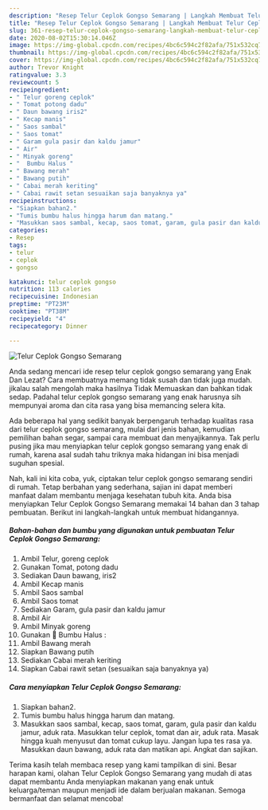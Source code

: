 ```yaml
---
description: "Resep Telur Ceplok Gongso Semarang | Langkah Membuat Telur Ceplok Gongso Semarang Yang Paling Enak"
title: "Resep Telur Ceplok Gongso Semarang | Langkah Membuat Telur Ceplok Gongso Semarang Yang Paling Enak"
slug: 361-resep-telur-ceplok-gongso-semarang-langkah-membuat-telur-ceplok-gongso-semarang-yang-paling-enak
date: 2020-08-02T15:30:14.046Z
image: https://img-global.cpcdn.com/recipes/4bc6c594c2f82afa/751x532cq70/telur-ceplok-gongso-semarang-foto-resep-utama.jpg
thumbnail: https://img-global.cpcdn.com/recipes/4bc6c594c2f82afa/751x532cq70/telur-ceplok-gongso-semarang-foto-resep-utama.jpg
cover: https://img-global.cpcdn.com/recipes/4bc6c594c2f82afa/751x532cq70/telur-ceplok-gongso-semarang-foto-resep-utama.jpg
author: Trevor Knight
ratingvalue: 3.3
reviewcount: 5
recipeingredient:
- " Telur goreng ceplok"
- " Tomat potong dadu"
- " Daun bawang iris2"
- " Kecap manis"
- " Saos sambal"
- " Saos tomat"
- " Garam gula pasir dan kaldu jamur"
- " Air"
- " Minyak goreng"
- "  Bumbu Halus "
- " Bawang merah"
- " Bawang putih"
- " Cabai merah keriting"
- " Cabai rawit setan sesuaikan saja banyaknya ya"
recipeinstructions:
- "Siapkan bahan2."
- "Tumis bumbu halus hingga harum dan matang."
- "Masukkan saos sambal, kecap, saos tomat, garam, gula pasir dan kaldu jamur, aduk rata. Masukkan telur ceplok, tomat dan air, aduk rata. Masak hingga kuah menyusut dan tomat cukup layu. Jangan lupa tes rasa ya. Masukkan daun bawang, aduk rata dan matikan api. Angkat dan sajikan."
categories:
- Resep
tags:
- telur
- ceplok
- gongso

katakunci: telur ceplok gongso 
nutrition: 113 calories
recipecuisine: Indonesian
preptime: "PT23M"
cooktime: "PT38M"
recipeyield: "4"
recipecategory: Dinner

---
```



![Telur Ceplok Gongso Semarang](https://img-global.cpcdn.com/recipes/4bc6c594c2f82afa/751x532cq70/telur-ceplok-gongso-semarang-foto-resep-utama.jpg)

Anda sedang mencari ide resep telur ceplok gongso semarang yang Enak Dan Lezat? Cara membuatnya memang tidak susah dan tidak juga mudah. jikalau salah mengolah maka hasilnya Tidak Memuaskan dan bahkan tidak sedap. Padahal telur ceplok gongso semarang yang enak harusnya sih mempunyai aroma dan cita rasa yang bisa memancing selera kita.

Ada beberapa hal yang sedikit banyak berpengaruh terhadap kualitas rasa dari telur ceplok gongso semarang, mulai dari jenis bahan, kemudian pemilihan bahan segar, sampai cara membuat dan menyajikannya. Tak perlu pusing jika mau menyiapkan telur ceplok gongso semarang yang enak di rumah, karena asal sudah tahu triknya maka hidangan ini bisa menjadi suguhan spesial.




Nah, kali ini kita coba, yuk, ciptakan telur ceplok gongso semarang sendiri di rumah. Tetap berbahan yang sederhana, sajian ini dapat memberi manfaat dalam membantu menjaga kesehatan tubuh kita. Anda bisa menyiapkan Telur Ceplok Gongso Semarang memakai 14 bahan dan 3 tahap pembuatan. Berikut ini langkah-langkah untuk membuat hidangannya.

<!--inarticleads1-->

##### Bahan-bahan dan bumbu yang digunakan untuk pembuatan Telur Ceplok Gongso Semarang:

1. Ambil  Telur, goreng ceplok
1. Gunakan  Tomat, potong dadu
1. Sediakan  Daun bawang, iris2
1. Ambil  Kecap manis
1. Ambil  Saos sambal
1. Ambil  Saos tomat
1. Sediakan  Garam, gula pasir dan kaldu jamur
1. Ambil  Air
1. Ambil  Minyak goreng
1. Gunakan  🍅 Bumbu Halus :
1. Ambil  Bawang merah
1. Siapkan  Bawang putih
1. Sediakan  Cabai merah keriting
1. Siapkan  Cabai rawit setan (sesuaikan saja banyaknya ya)




<!--inarticleads2-->

##### Cara menyiapkan Telur Ceplok Gongso Semarang:

1. Siapkan bahan2.
1. Tumis bumbu halus hingga harum dan matang.
1. Masukkan saos sambal, kecap, saos tomat, garam, gula pasir dan kaldu jamur, aduk rata. Masukkan telur ceplok, tomat dan air, aduk rata. Masak hingga kuah menyusut dan tomat cukup layu. Jangan lupa tes rasa ya. Masukkan daun bawang, aduk rata dan matikan api. Angkat dan sajikan.




Terima kasih telah membaca resep yang kami tampilkan di sini. Besar harapan kami, olahan Telur Ceplok Gongso Semarang yang mudah di atas dapat membantu Anda menyiapkan makanan yang enak untuk keluarga/teman maupun menjadi ide dalam berjualan makanan. Semoga bermanfaat dan selamat mencoba!
